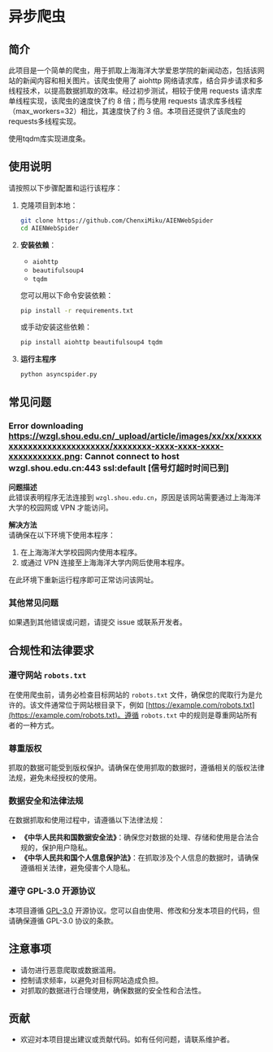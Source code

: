 # 异步爬虫

## 简介

此项目是一个简单的爬虫，用于抓取上海海洋大学爱恩学院的新闻动态，包括该网站的新闻内容和相关图片。该爬虫使用了 aiohttp 网络请求库，结合异步请求和多线程技术，以提高数据抓取的效率。经过初步测试，相较于使用 requests 请求库单线程实现，该爬虫的速度快了约 8 倍；而与使用 requests 请求库多线程（max_workers=32）相比，其速度快了约 3 倍。本项目还提供了该爬虫的requests多线程实现。

使用tqdm库实现进度条。

## 使用说明
请按照以下步骤配置和运行该程序：

1. 克隆项目到本地：
    ```bash
    git clone https://github.com/ChenxiMiku/AIENWebSpider
    cd AIENWebSpider
    ```

2. **安装依赖**：
   - `aiohttp`
   - `beautifulsoup4`
   - `tqdm`
   
   您可以用以下命令安装依赖：
   ```bash
   pip install -r requirements.txt
   ```

   或手动安装这些依赖：
   ```bash
   pip install aiohttp beautifulsoup4 tqdm
   ```

3. **运行主程序**
   ```bash
   python asyncspider.py
   ```

## 常见问题

### Error downloading https://wzgl.shou.edu.cn/_upload/article/images/xx/xx/xxxxxxxxxxxxxxxxxxxxxxxxxx/xxxxxxxx-xxxx-xxxx-xxxx-xxxxxxxxxxx.png: Cannot connect to host wzgl.shou.edu.cn:443 ssl:default [信号灯超时时间已到]
**问题描述**  
此错误表明程序无法连接到 `wzgl.shou.edu.cn`，原因是该网站需要通过上海海洋大学的校园网或 VPN 才能访问。

**解决方法**  
请确保在以下环境下使用本程序：
1. 在上海海洋大学校园网内使用本程序。
2. 或通过 VPN 连接至上海海洋大学内网后使用本程序。

在此环境下重新运行程序即可正常访问该网址。

### 其他常见问题
如果遇到其他错误或问题，请提交 issue 或联系开发者。

## 合规性和法律要求

### 遵守网站 `robots.txt`

在使用爬虫前，请务必检查目标网站的 `robots.txt` 文件，确保您的爬取行为是允许的。该文件通常位于网站根目录下，例如 [https://example.com/robots.txt](https://example.com/robots.txt)。遵循 `robots.txt` 中的规则是尊重网站所有者的一种方式。

### 尊重版权

抓取的数据可能受到版权保护。请确保在使用抓取的数据时，遵循相关的版权法律法规，避免未经授权的使用。

### 数据安全和法律法规

在数据抓取和使用过程中，请遵循以下法律法规：

- **《中华人民共和国数据安全法》**：确保您对数据的处理、存储和使用是合法合规的，保护用户隐私。
- **《中华人民共和国个人信息保护法》**：在抓取涉及个人信息的数据时，请确保遵循相关法律，避免侵害个人隐私。

### 遵守 GPL-3.0 开源协议

本项目遵循 [GPL-3.0](https://www.gnu.org/licenses/gpl-3.0.html) 开源协议。您可以自由使用、修改和分发本项目的代码，但请确保遵循 GPL-3.0 协议的条款。

## 注意事项

- 请勿进行恶意爬取或数据滥用。
- 控制请求频率，以避免对目标网站造成负担。
- 对抓取的数据进行合理使用，确保数据的安全性和合法性。

## 贡献

- 欢迎对本项目提出建议或贡献代码。如有任何问题，请联系维护者。